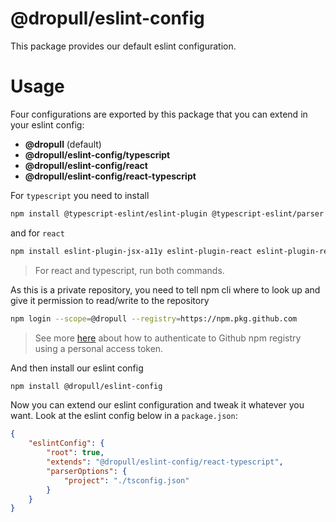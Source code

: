 # @dropull/eslint-config
This package provides our default eslint configuration.

# Usage
Four configurations are exported by this package that you can extend in your eslint config:

- **@dropull** (default)
- **@dropull/eslint-config/typescript**
- **@dropull/eslint-config/react**
- **@dropull/eslint-config/react-typescript**

For `typescript` you need to install

```bash
npm install @typescript-eslint/eslint-plugin @typescript-eslint/parser
```

and for `react`

```bash
npm install eslint-plugin-jsx-a11y eslint-plugin-react eslint-plugin-react-hooks
```

> For react and typescript, run both commands.

As this is a private repository, you need to tell npm cli where to look up and give it permission to read/write to the repository

```bash
npm login --scope=@dropull --registry=https://npm.pkg.github.com
```

> See more [here](https://docs.github.com/en/packages/working-with-a-github-packages-registry/working-with-the-npm-registry#authenticating-with-a-personal-access-token=) about how to authenticate to Github npm registry using a personal access token.

And then install our eslint config

```bash
npm install @dropull/eslint-config
```

Now you can extend our eslint configuration and tweak it whatever you want. Look at the eslint config below in a `package.json`:

```json
{
    "eslintConfig": {
        "root": true,
        "extends": "@dropull/eslint-config/react-typescript",
        "parserOptions": {
            "project": "./tsconfig.json"
        }
    }
}
```